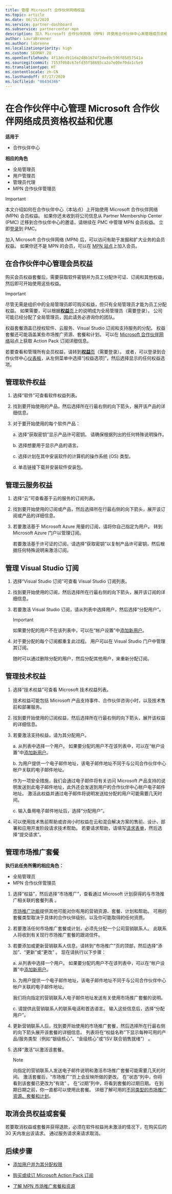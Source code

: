 ```yaml
---
title: 管理 Microsoft 合作伙伴网络权益
ms.topic: article
ms.date: 06/15/2020
ms.service: partner-dashboard
ms.subservice: partnercenter-mpn
description: 加入 Microsoft 合作伙伴网络 (MPN) 并使用合作伙伴中心来管理成员资格权益和优惠，从而帮助拓展业务。
author: LauraBrenner
ms.author: labrenne
ms.localizationpriority: high
ms.custom: SEOMAY.20
ms.openlocfilehash: 4f13dcd911da248b1674f2ded9c596f85857541a
ms.sourcegitcommit: 7153f0b8c67efd35f58695ca2a7e00e70da1c5e9
ms.translationtype: HT
ms.contentlocale: zh-CN
ms.lasthandoff: 07/17/2020
ms.locfileid: "86434346"
---
```

# <a name="manage-your-microsoft-partner-network-membership-benefits-and-offers-in-partner-center"></a>在合作伙伴中心管理 Microsoft 合作伙伴网络成员资格权益和优惠

**适用于**

- 合作伙伴中心

**相应的角色**

- 全局管理员
- 用户管理员
- 管理员代理
- MPN 合作伙伴管理员

>[!IMPORTANT]
>本文介绍如何在合作伙伴中心（本站点）上开始使用 Microsoft 合作伙伴网络 (MPN) 会员权益。 如果你还未收到将公司信息从 Partner Membership Center (PMC) 迁移到合作伙伴中心的邀请，请继续在 PMC 中管理 MPN 会员权益。 立即[登录](https://partner.microsoft.com/_login?authType=OpenIdConnect)到 PMC。

加入 Microsoft 合作伙伴网络 (MPN) 后，可以访问有助于发掘和扩大业务的会员权益。 如果你还不是 MPN 的会员，可以在 [MPN 站点](https://partner.microsoft.com/membership)上加入会员。

## <a name="manage-your-membership-benefits-in-the-partner-center"></a>在合作伙伴中心管理会员权益

购买会员权益套餐后，需要获取软件密钥并为员工分配许可证、订阅和其他权益，然后即可开始使用这些权益。

>[!IMPORTANT]
>尽管无需是组织中的全局管理员即可购买权益，但只有全局管理员才能为员工分配权益。 如果需要，可以根据[**权益**页](https://partnercenter.microsoft.com/pcv/partnership/benefits)上的说明成为全局管理员（需要登录）。 公司可能已经分配了全局管理员，因此请务必咨询你的团队。

权益套餐涵盖已授权软件、云服务、Visual Studio 订阅和支持服务的分配。 权益套餐还可能涵盖某些市场推广资源、套餐和计划。 可以在 [Microsoft 合作伙伴网络](https://partner.microsoft.com/membership/internal-use-software)站点上获取 Action Pack 订阅详细信息。  

若要查看和管理所有会员权益，请转到[**权益**页](https://partnercenter.microsoft.com/pcv/partnership/benefits)（需要登录）。 或者，可以登录到合作伙伴中心[仪表板](https://docs.microsoft.com/partner-center/)，从左侧菜单中选择“[权益选项]”，然后选择显示的任何权益选项。  

## <a name="manage-software-benefits"></a>管理软件权益

1. 选择“软件”可查看软件权益列表。

2. 找到要开始使用的产品，然后选择所在行最右侧的向下箭头，展开该产品的详细信息。

3. 对于要开始使用的每个软件产品：

   a. 选择“获取密钥”显示产品许可密钥。 请确保根据列出的任何特殊说明操作。

   b. 选择想要用于显示产品的语言。

   c. 选择计划在其中安装软件的计算机的操作系统 (OS) 类型。

   d. 单击链接下载并安装软件安装包。

## <a name="manage-cloud-services-benefits"></a>管理云服务权益

1. 选择“云”可查看基于云的服务的订阅列表。

2. 找到要开始使用的订阅或产品，然后选择所在行最右侧的向下箭头，展开该订阅或产品的详细信息。

3. 若要激活基于 Microsoft Azure 用量的订阅，请将你自己指定为用户。 转到 Microsoft Azure 门户以管理订阅。

   若要激活基于许可证的订阅，请选择“获取密钥”以复制产品许可密钥，然后根据任何特殊说明来激活订阅。  

## <a name="manage-visual-studio-subscriptions"></a>管理 Visual Studio 订阅

1. 选择“Visual Studio 订阅”可查看 Visual Studio 订阅列表。

2. 找到要开始使用的订阅，然后选择所在行最右侧的向下箭头，展开该订阅的详细信息。

3. 若要激活 Visual Studio 订阅，请从列表中选择用户，然后选择“分配用户”。

   > [!IMPORTANT]  
   > 如果要分配的用户不在该列表中，可以在“帐户设置”中[添加新用户](create-user-accounts-and-set-permissions.md)。

4. 对于要分配的每个订阅都重复此过程。 用户可以在 Visual Studio 门户中管理其订阅。

   随时可以通过删除分配的用户，然后分配其他用户，来重新分配订阅。

## <a name="manage-technical-benefits"></a>管理技术权益

1. 选择“技术权益”可查看 Microsoft 技术权益列表。

   技术权益可能包括 Microsoft 产品支持事件、合作伙伴咨询小时，以及技术售前和部署服务。

2. 找到要开始使用的订阅权益，然后选择所在行最右侧的向下箭头，展开该权益的详细信息。

3. 若要激活支持权益，请为其分配用户。

   a. 从列表中选择一个用户。 如果要分配的用户不在该列表中，可以在“帐户设置”中[添加新用户](create-user-accounts-and-set-permissions.md)。

   b. 为用户提供一个电子邮件地址，该电子邮件地址不同于与公司合作伙伴中心帐户关联的电子邮件地址。

   作为一项安全措施，我们会通过电子邮件将有关访问 Microsoft 产品支持的说明发送到此电子邮件地址，此外还会发送到用户的合作伙伴中心帐户电子邮件地址。 激活此权益并通过电子邮件将说明发送给分配的用户可能需要几天时间。

   c. 输入备用电子邮件地址后，选择“分配用户”。

4. 可以使用技术售前帮助或咨询小时权益在云和混合解决方案的售前、设计、部署和应用开发阶段请求技术帮助。 若要请求帮助，请填写[请求表单](https://partnercenter.microsoft.com/pcv/partnership/benefits/createadvisoryhoursservicerequest)，然后选择“提交请求”。

## <a name="manage-go-to-market-offers"></a>管理市场推广套餐

**执行此任务所需的相应角色：**

- 全局管理员
- MPN 合作伙伴管理员

1. 选择“权益”，然后选择“市场推广”，查看通过 Microsoft 计划获得的与市场推广相关联的套餐列表 。

   [市场推广功能](mpn-learn-about-go-to-market-benefits.md)提供其他可能对你有用的营销资源、套餐、计划和帮助。 可用的套餐类型取决于具体的合作伙伴级别，以及你可能取得的任何资质。

2. 若要激活任何市场推广套餐或计划，必须先分配一个公司营销联系人。 此联系人将收到有关现行市场推广套餐的跟进信件。

3. 若要添加或更新营销联系人信息，请转到“市场推广”页的顶部，然后选择“添加”、“更新”或“更改”  。 现在请执行以下步骤：  

   a. 从列表中选择一个用户。 如果要分配的用户不在该列表中，可以在“帐户设置”中[添加新用户](create-user-accounts-and-set-permissions.md)。

   b. 为用户提供一个电子邮件地址，该电子邮件地址不同于与公司合作伙伴中心帐户关联的电子邮件地址。

      我们将向指定的营销联系人电子邮件地址发送有关使用市场推广套餐的说明。

   c.  请提供此营销联系人的联系电话和首选语言。 输入这些信息后，选择“分配用户”。

4. 更新营销联系人后，找到要开始使用的市场推广套餐，然后选择所在行最右侧的向下箭头展开该套餐的详细信息。 列表将在“权益名称”下显示每种可用的产品/服务类型（例如“银级核心”、“金级核心”或“ISV 联合销售就绪”）  。

5. 选择“激活”以激活该套餐。

   > [!NOTE]
   >向指定的营销联系人发送电子邮件说明和激活市场推广套餐可能需要几天的时间。 激活套餐后，“市场推广”页上会反映所做的更改。 在“状态”列中，你将看到该套餐已更改为“有效” 。 在“过期”列中，将看到套餐的过期日期。 在到期日期之前，你一直都可以使用此套餐。 详细了解可用的[不同类型的市场推广资源、套餐和计划](mpn-learn-about-go-to-market-benefits.md)。  

## <a name="cancel-a-membership-benefit-or-offer"></a>取消会员权益或套餐

若要取消权益或套餐并获得退款，必须在软件权益尚未激活的情况下，在购买后的 30 天内发出该请求。 通过服务请求来请求取消。

## <a name="next-steps"></a>后续步骤

- [添加用户并为其分配权限](create-user-accounts-and-set-permissions.md)

- [购买或续订 Microsoft Action Pack 订阅](mpn-get-action-pack.md)

- [了解 MPN 市场推广套餐和资源](mpn-learn-about-go-to-market-benefits.md)
